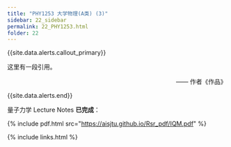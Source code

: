 ```yaml
---
title: "PHY1253 大学物理(A类) (3)"
sidebar: 22_sidebar
permalink: 22_PHY1253.html
folder: 22
---
```


{{site.data.alerts.callout_primary}}
<p>这里有一段引用。</p>
<p align="right">—— 作者《作品》</p>

{{site.data.alerts.end}}

量子力学 Lecture Notes **已完成**：

{% include pdf.html src="https://aisjtu.github.io/Rsr_pdf/IQM.pdf" %}

{% include links.html %}
